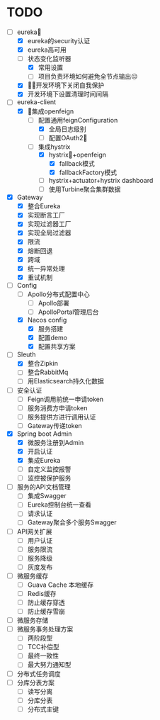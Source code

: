 # TODO

- [ ] eureka🚩
  - [x] eureka的security认证
  - [x] eureka高可用
  - [ ] 状态变化监听器
    - [x] 常用设置
    - [ ] 项目负责环境如何避免全节点输出😑
  - [x] 开发环境下关闭自我保护
  - [x] 开发环境下设置清理时间间隔
- [ ] eureka-client
  - [x] 集成openfeign
    - [ ] 配置通用feignConfiguration
      - [x] 全局日志级别
      - [ ] 配置OAuth2🤯
    - [ ] 集成hystrix
      - [x] hystrix+openfeign
        - [x] fallback模式
        - [x] fallbackFactory模式
      - [ ] hystrix+actuator+hystrix dashboard
      - [ ] 使用Turbine聚合集群数据
- [x] Gateway
  - [x] 整合Eureka
  - [x] 实现断言工厂
  - [x] 实现过滤器工厂
  - [x] 实现全局过滤器
  - [x] 限流
  - [x] 熔断回退
  - [x] 跨域
  - [x] 统一异常处理
  - [x] 重试机制
- [ ] Config
  - [ ] Apollo分布式配置中心
    - [ ] Apollo部署
    - [ ] ApolloPortal管理后台
  - [x] Nacos config
    - [x] 服务搭建
    - [x] 配置demo
    - [x] 配置共享方案
- [ ] Sleuth
  - [x] 整合Zipkin
  - [ ] 整合RabbitMq
  - [ ] 用Elasticsearch持久化数据
- [ ] 安全认证
  - [ ] Feign调用前统一申请token
  - [ ] 服务消费方申请token
  - [ ] 服务提供方进行调用认证
  - [ ] Gateway传递token
- [x] Spring boot Admin
  - [x] 微服务注册到Admin
  - [x] 开启认证
  - [x] 集成Eureka
  - [ ] 自定义监控报警
  - [ ] 监控被保护服务
- [ ] 服务的API文档管理
  - [ ] 集成Swagger
  - [ ] Eureka控制台统一查看
  - [ ] 请求认证
  - [ ] Gateway聚合多个服务Swagger
- [ ] API网关扩展
  - [ ] 用户认证
  - [ ] 服务限流
  - [ ] 服务降级
  - [ ] 灰度发布
- [ ] 微服务缓存
  - [ ] Guava Cache 本地缓存
  - [ ] Redis缓存
  - [ ] 防止缓存穿透
  - [ ] 防止缓存雪崩
- [ ] 微服务存储
- [ ] 微服务事务处理方案
  - [ ] 两阶段型
  - [ ] TCC补偿型
  - [ ] 最终一致性
  - [ ] 最大努力通知型
- [ ] 分布式任务调度
- [ ] 分库分表方案
  - [ ] 读写分离
  - [ ] 分库分表
  - [ ] 分布式主键
